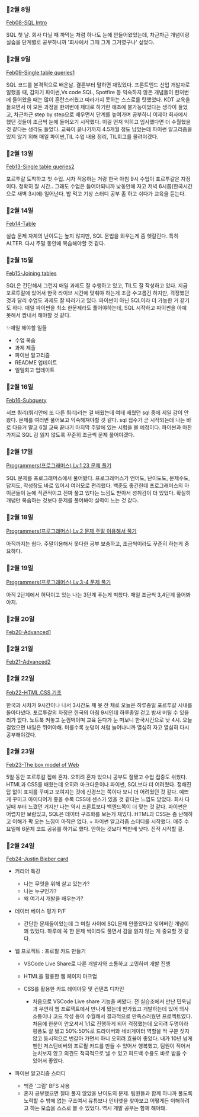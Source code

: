 ### 📓2월 8일

[Feb08-SQL Intro](https://github.com/gata96/TIL/tree/master/MySQL/Feb08-SQL%20Intro)

SQL 첫 날. 회사 다닐 때 까막눈 처럼 하나도 눈에 안들어왔었는데, 차근차근 개념이랑 실습을 단계별로 공부하니까 '회사에서 그때 그게 그거였구나' 싶었다.

### 📓2월 9일

[Feb09-Single table queries1](https://github.com/gata96/TIL/tree/master/MySQL/Feb09-Single%20table%20queries1)

SQL 코드를 본격적으로 배운날. 결론부터 말하면 재밌었다.
프론트엔드 신입 개발자로 일했을 때, 갑자기 파이썬,Vs code SQL, Spotfire 등 익숙하지 않은 개념들이 한꺼번에 들어왔을 때는 많이 혼란스러웠고 따라가지 못하는 스스로를 탓했었다. KDT 교육을 들으면서 이 모든 과정을 한꺼번에 제대로 하기란 애초에 불가능이었다는 생각이 들었고, 차근차근 step by step으로 배우면서 단계를 높여가며 공부하니 이제야 회사에서 했던 것들이 조금씩 눈에 들어오기 시작했다. 이걸 먼저 익히고 입사했다면 더 수월했을 것 같다는 생각도 들었다. 교육이 끝나기까지 4.5개월 정도 남았는데 파이썬 알고리즘을 있지 않기 위해 매일 파이썬,TIL 수업 내용 정리, TIL회고를 올려야겠다.

### 📓2월 13일

[Feb13-Single table queries2](https://github.com/gata96/TIL/tree/master/MySQL/Feb13-Single%20table%20queries2)


포르투갈 도착하고 첫 수업. 시차 적응하는 거랑 한국 아침 9시 수업이 포르투갈은 자정이다. 정확히 잘 시간.. 그래도 수업은 들어야되니까 낮동안에 자고 저녁 6시쯤(한국시간으로 새벽 3시에) 일어난다. 밥 먹고 기상 스터디 공부 좀 하고 쉬다가 교육을 듣는다.


### 📓2월 14일

[Feb14-Table](https://github.com/gata96/TIL/tree/master/MySQL/Feb14-Table)

실습 문제 자체의 난이도는 높지 않지만, SQL 문법을 외우는게 좀 헷갈린다. 특히 ALTER. 다시 주말 동안에 복습해야할 것 같다.

### 📓2월 15일

[Feb15-Joining tables](https://github.com/gata96/TIL/tree/master/MySQL/Feb15-Joining%20tables)

SQL은 간단해서 그런지 매일 과제도 잘 수행하고 있고, TIL도 잘 작성하고 있다. 지금 포르투갈에 있어서 한국 라이브 시간에 맞춰야 하는게 조금 수고롭긴 하지만, 걱정했던 것과 달리 수업도 과제도 잘 따라가고 있다. 파이썬이 아닌 SQL이라 더 가능한 거 같기도 하다. 매일 파이썬을 최소 한문제라도 풀어야하는데, SQL 시작하고 파이썬을 아예 못해서 짬내서 해야할 것 같다.

✨매일 해야할 일들
- 수업 복습
- 과제 제출
- 파이썬 알고리즘
- README 업데이트
- 일일회고 업데이트

### 📓2월 16일

[Feb16-Subquery](https://github.com/gata96/TIL/tree/master/MySQL/Feb16-Subquery)

서브 쿼리(쿼리안에 또 다른 쿼리)라는 걸 배웠는데 여태 배웠던 sql 중에 제일 감이 안왔다. 문제를 여러번 풀어보고 익숙해져야할 것 같다. sql 접수가 곧 시작되는데 나는 바로 다음거 말고 6월 교육 끝나기 마지막 주말에 있는 시험을 볼 예정이다. 파이썬과 마찬가지로 SQL 감 잃지 않도록 꾸준히 조금씩 문제 풀어야겠다.

### 📓2월 17일

[Programmers(프로그래머스) Lv.1 23 문제 풀기](https://school.programmers.co.kr/learn/challenges?order=acceptance_desc&languages=mysql&page=1&levels=1)

SQL 문제를 프로그래머스에서 풀어봤다. 프로그래머스가 언어도, 난이도도, 문제수도, 답지도, 작성창도 바로 있어서 여러모로 편리했다. 백준도 좋긴한데 프로그래머스의 아이콘들이 눈에 직관적이고 진짜 풀고 있다는 느낌도 받아서 성취감이 더 있었다. 확실히 개념만 복습하는 것보다 문제를 풀어봐야 실력이 느는 것 같다.

### 📓2월 18일

[Programmers(프로그래머스) Lv.2 문제 주말 이용해서 풀기](https://school.programmers.co.kr/learn/challenges?order=acceptance_desc&languages=mysql&page=1&levels=2)

아직까지는 쉽다. 주말이용해서 못다한 공부 보충하고, 조금씩이라도 꾸준히 하는게 중요하다.

### 📓2월 19일

[Programmers(프로그래머스) Lv.3-4 문제 풀기](https://school.programmers.co.kr/learn/challenges?order=acceptance_desc&languages=mysql&page=1&levels=3%2C4)

아직 2단계에서 허덕이고 있는 나는 3단계 푸는게 벅찼다. 매일 조금씩 3,4단계 풀어봐야지.

### 📓2월 20일

[Feb20-Advanced1](https://github.com/gata96/TIL/tree/master/MySQL/Feb20-Advanced1)

### 📓2월 21일

[Feb21-Advanced2](https://github.com/gata96/TIL/tree/master/MySQL/Feb21-Advanced2)

### 📓2월 22일

[Feb22-HTML,CSS 기초](https://github.com/gata96/TIL/tree/master/Web/Feb22-HTML%2CCSS%20%EA%B8%B0%EC%B4%88)

한국과 시차가 9시간이나 나서 3시간도 채 못 잔 채로 오늘은 하루종일 포르투갈 시내를 돌아다녔다. 포르투갈의 자정은 한국의 아침 9시인데 하루종일 걷고 밤새 버틸 수 있을리가 없다. 노트북 켜놓고 눈껌벅이며 교육 듣다가 눈 떠보니 한국시간으로 낮 4시. 오늘 걸었으면 내일은 뛰어야해. 미룰수록 눈덩이 처럼 늘어나니까 열심히 자고 열심히 다시 공부해야겠다.


### 📓2월 23일

[Feb23-The box model of Web](https://github.com/gata96/TIL/tree/master/Web/Feb23-The%20box%20model%20of%20Web)

5일 동안 포르투갈 집에 혼자. 오히려 혼자 있으니 공부도 잘됐고 수업 집중도 쉬웠다.
HTML과 CSS를 배웠는데 오히려 마크다운이나 파이썬, SQL보다 더 어려웠다. 정해진 답 없이 표지를 꾸미고 보여지는 것에 신경쓰는 쪽이다 보니 더 어려웠던 것 같다. 예쁘게 꾸미고 아이디어가 좋을 수록 CSS에 센스가 있을 것 같다는 느낌도 받았다. 회사 다닐때 부터 느꼈던 거지만 나는 역시 프론트보다 백엔드쪽이 더 맞는 것 같다. 파이썬은 어렵지만 보람있고, SQL은 데이터 구조화를 보는게 재밌다. HTML과 CSS는 좀 난해하고 이해가 팍 오는 느낌이 아직은 없다. + 파이썬 알고리즘 스터디를 시작했다. 매주 수요일에 6문제 코드 공유를 하기로 했다. 안하는 것보다 백만배 낫다. 진작 시작할 걸.

### 📓2월 24일

[Feb24-Justin Bieber card](https://github.com/gata96/TIL/tree/master/Web/Feb24-Justin%20Bieber%20card)

- 커리어 특강
  - 나는 무엇을 위해 살고 있는가?
  - 나는 누구인가?
  - 왜 여기서 개발을 배우는가?
  
- 데이터 베이스 평가 P/F
  - 간단한 문제들이었는데 그 며칠 사이에 SQL문제 안풀었다고 잊어버린 개념이 꽤 있었다. 하루에 꼭 한 문제 씩이라도 풀면서 감을 잃지 않는 게 중요할 것 같다.
  
- 웹 프로젝트 : 프로필 카드 만들기
  - VSCode Live Share로 다른 개발자와 소통하고 고민하며 개발 진행
  - HTML을 활용한 웹 페이지 마크업
  - CSS를 활용한 카드 레이아웃 및 컨텐츠 디자인

    - 처음으로 VSCode Live share 기능을 써봤다. 전 실습조에서 만난 민욱님과 우연히 웹 프로젝트에서 만나게 됐는데 반가웠고 개발하는데 있어 의사소통이나 코드 작성 등이 수월해서 결과적으로 만족스러웠던 프로젝트였다. 처음에 한분이 안오셔서 1:1로 진행하게 되어 걱정했는데 오히려 두명이라 핑퐁도 잘 됐고 50%:50%로 드라이버와 네비게이터 역할을 딱 구분 짓지 않고 동시적으로 번갈아 가면서 하니 오히려 효율이 좋았다. 내가 10년 넘게 팬인 저스틴비버의 프로필 카드를 만들 수 있어서 행복했고, 팀원이 적어서 눈치보지 않고 의견도 적극적으로 낼 수 있고 피드백 수용도 바로 받을 수 있어서 좋았다.

- 파이썬 알고리즘 스터디
   - 백준 '그림' BFS 사용
    - 혼자 공부했으면 절대 풀지 않았을 난이도의 문제. 팀원들과 함께 하니까 풀도록 노력할 수 밖에 없는 구조여서 유튜브나 인터넷을 찾아보고 어떻게든 이해하려고 하는 모습을 스스로 볼 수 있었다. 역시 개발 공부는 함께 해야돼. 